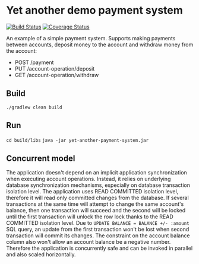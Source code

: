 # Yet another demo payment system
[![Build Status](https://travis-ci.org/AnkBurov/yet-another-payment-system.svg?branch=master)](https://travis-ci.org/AnkBurov/yet-another-payment-system) [![Coverage Status](https://coveralls.io/repos/github/AnkBurov/yet-another-payment-system/badge.svg?branch=master)](https://coveralls.io/github/AnkBurov/yet-another-payment-system?branch=master)

An example of a simple payment system. Supports making payments between accounts, deposit money to the account
and withdraw money from the account:
* POST /payment
* PUT /account-operation/deposit
* GET /account-operation/withdraw

## Build

`./gradlew clean build`

## Run

`cd build/libs`
`java -jar yet-another-payment-system.jar`

## Concurrent model

The application doesn't depend on an implicit application synchronization when executing account operations.
Instead, it relies on underlying database synchronization mechanisms, especially on database transaction isolation level.
The application uses READ COMMITTED isolation level, therefore it will read only committed changes from the database.
If several transactions at the same time will attempt to change the same account's balance, then one transaction will succeed and
the second will be locked until the first transaction will unlock the row lock thanks to the READ COMMITTED isolation level.
Due to `UPDATE BALANCE = BALANCE +/- :amount` SQL query, an update from the first transaction won't be lost when second
transaction will commit its changes.
The constraint on the account balance column also won't allow an account balance be a negative number.
Therefore the application is concurrently safe and can be invoked in parallel and also scaled horizontally.